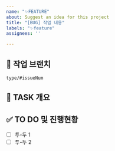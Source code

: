 ```yaml
---
name: "✨FEATURE"
about: Suggest an idea for this project
title: "[BUG] 작업 내용"
labels: "✨feature"
assignees: ''

---
```


## 🌳 작업 브랜치

<!-- 작업하게 될 브랜치를 명시해주세요 -->

`type/#issueNum`

## 📝 TASK 개요


## ✅ TO DO 및 진행현황

<!-- 할 일 목록을 만들고 진행 사항 표시 -->

- [ ] 투-두 1
- [ ] 투-두 2
